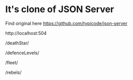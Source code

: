 # It's clone of JSON Server 
Find original here https://github.com/typicode/json-server

http://localhost:504

/deathStar/

/defenceLevels/

/fleet/

/rebels/
